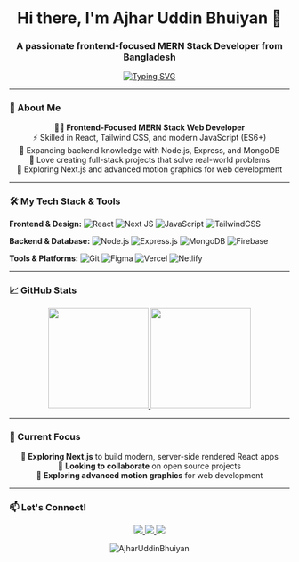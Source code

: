 <h1 align="center">Hi there, I'm Ajhar Uddin Bhuiyan 👋</h1>
<h3 align="center">A passionate frontend-focused MERN Stack Developer from Bangladesh</h3>

<p align="center">
  <a href="https://github.com/AjharUddinBhuiyan">
    <img src="https://readme-typing-svg.herokuapp.com?font=Fira+Code&pause=1000&color=36BCF7&center=true&vCenter=true&width=435&lines=Crafting+beautiful+user+experiences;Clean+code+enthusiast;MERN+Stack+Developer;React+%7C+Tailwind+%7C+Node.js" alt="Typing SVG" />
  </a>
</p>

---

### 💫 About Me

<p align="center">
  <strong>👨‍💻 Frontend-Focused MERN Stack Web Developer</strong><br>
  ⚡ Skilled in React, Tailwind CSS, and modern JavaScript (ES6+)<br>
  🌱 Expanding backend knowledge with Node.js, Express, and MongoDB<br>
  🚀 Love creating full-stack projects that solve real-world problems<br>
  🔄 Exploring Next.js and advanced motion graphics for web development
</p>

---

### 🛠️ My Tech Stack & Tools

**Frontend & Design:**
![React](https://img.shields.io/badge/React-20232A?style=for-the-badge&logo=react&logoColor=61DAFB)
![Next JS](https://img.shields.io/badge/Next-black?style=for-the-badge&logo=next.js&logoColor=white)
![JavaScript](https://img.shields.io/badge/JavaScript-F7DF1E?style=for-the-badge&logo=javascript&logoColor=black)
![TailwindCSS](https://img.shields.io/badge/Tailwind_CSS-38B2AC?style=for-the-badge&logo=tailwind-css&logoColor=white)

**Backend & Database:**
![Node.js](https://img.shields.io/badge/Node.js-339933?style=for-the-badge&logo=nodedotjs&logoColor=white)
![Express.js](https://img.shields.io/badge/Express.js-000000?style=for-the-badge&logo=express&logoColor=white)
![MongoDB](https://img.shields.io/badge/MongoDB-47A248?style=for-the-badge&logo=mongodb&logoColor=white)
![Firebase](https://img.shields.io/badge/Firebase-FFCA28?style=for-the-badge&logo=firebase&logoColor=black)

**Tools & Platforms:**
![Git](https://img.shields.io/badge/Git-F05032?style=for-the-badge&logo=git&logoColor=white)
![Figma](https://img.shields.io/badge/Figma-F24E1E?style=for-the-badge&logo=figma&logoColor=white)
![Vercel](https://img.shields.io/badge/Vercel-000000?style=for-the-badge&logo=vercel&logoColor=white)
![Netlify](https://img.shields.io/badge/Netlify-00C7B7?style=for-the-badge&logo=netlify&logoColor=white)

---

### 📈 GitHub Stats

<p align="center">
  <a href="https://github.com/bhrifat619">
    <img height="180em" src="https://github-readme-stats.vercel.app/api?username=bhrifat619&show_icons=true&theme=radical&hide_border=true&count_private=true" />
    <img height="180em" src="https://github-readme-stats.vercel.app/api/top-langs/?username=bhrifat619&layout=compact&theme=radical&hide_border=true" />
  </a>
</p>

---

### 🔄 Current Focus

<p align="center">
  🚀 <strong>Exploring Next.js</strong> to build modern, server-side rendered React apps<br>
  🤝 <strong>Looking to collaborate</strong> on open source projects<br>
  🎨 <strong>Exploring advanced motion graphics</strong> for web development
</p>

---

### 📫 Let's Connect!

<p align="center">
  <a href="https://linkedin.com/in/ajharuddinbhuiyan/">
    <img src="https://img.shields.io/badge/LinkedIn-0077B5?style=for-the-badge&logo=linkedin&logoColor=white" />
  </a>
  <a href="mailto:bhuiyanrifat619@gmail.com">
    <img src="https://img.shields.io/badge/Email-D14836?style=for-the-badge&logo=gmail&logoColor=white" />
  </a>
  <a href="tel:+8801615861498">
    <img src="https://img.shields.io/badge/Phone-25D366?style=for-the-badge&logo=whatsapp&logoColor=white" />
  </a>
</p>

<p align="center">
  <img src="https://komarev.com/ghpvc/?username=AjharUddinBhuiyan&label=Profile%20Views&color=0e75b6&style=flat" alt="AjharUddinBhuiyan" />
</p>
